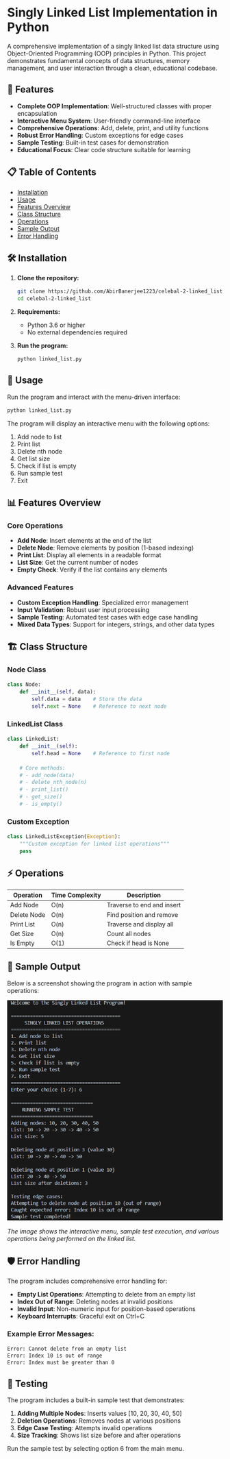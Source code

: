 # Singly Linked List Implementation in Python

A comprehensive implementation of a singly linked list data structure using Object-Oriented Programming (OOP) principles in Python. This project demonstrates fundamental concepts of data structures, memory management, and user interaction through a clean, educational codebase.

## 🚀 Features

- **Complete OOP Implementation**: Well-structured classes with proper encapsulation
- **Interactive Menu System**: User-friendly command-line interface
- **Comprehensive Operations**: Add, delete, print, and utility functions
- **Robust Error Handling**: Custom exceptions for edge cases
- **Sample Testing**: Built-in test cases for demonstration
- **Educational Focus**: Clear code structure suitable for learning

## 📋 Table of Contents

- [Installation](#installation)
- [Usage](#usage)
- [Features Overview](#features-overview)
- [Class Structure](#class-structure)
- [Operations](#operations)
- [Sample Output](#sample-output)
- [Error Handling](#error-handling)

## 🛠️ Installation

1. **Clone the repository:**
   ```bash
   git clone https://github.com/AbirBanerjee1223/celebal-2-linked_list.git
   cd celebal-2-linked_list
   ```

2. **Requirements:**
   - Python 3.6 or higher
   - No external dependencies required

3. **Run the program:**
   ```bash
   python linked_list.py
   ```

## 🎯 Usage

Run the program and interact with the menu-driven interface:

```bash
python linked_list.py
```

The program will display an interactive menu with the following options:
1. Add node to list
2. Print list
3. Delete nth node
4. Get list size
5. Check if list is empty
6. Run sample test
7. Exit

## 📊 Features Overview

### Core Operations
- **Add Node**: Insert elements at the end of the list
- **Delete Node**: Remove elements by position (1-based indexing)
- **Print List**: Display all elements in a readable format
- **List Size**: Get the current number of nodes
- **Empty Check**: Verify if the list contains any elements

### Advanced Features
- **Custom Exception Handling**: Specialized error management
- **Input Validation**: Robust user input processing
- **Sample Testing**: Automated test cases with edge case handling
- **Mixed Data Types**: Support for integers, strings, and other data types

## 🏗️ Class Structure

### Node Class
```python
class Node:
    def __init__(self, data):
        self.data = data    # Store the data
        self.next = None    # Reference to next node
```

### LinkedList Class
```python
class LinkedList:
    def __init__(self):
        self.head = None    # Reference to first node
    
    # Core methods:
    # - add_node(data)
    # - delete_nth_node(n)
    # - print_list()
    # - get_size()
    # - is_empty()
```

### Custom Exception
```python
class LinkedListException(Exception):
    """Custom exception for linked list operations"""
    pass
```

## ⚡ Operations

| Operation | Time Complexity | Description |
|-----------|----------------|-------------|
| Add Node | O(n) | Traverse to end and insert |
| Delete Node | O(n) | Find position and remove |
| Print List | O(n) | Traverse and display all |
| Get Size | O(n) | Count all nodes |
| Is Empty | O(1) | Check if head is None |

## 📸 Sample Output

Below is a screenshot showing the program in action with sample operations:

![Sample Output](sample_output.png)

*The image shows the interactive menu, sample test execution, and various operations being performed on the linked list.*

## 🛡️ Error Handling

The program includes comprehensive error handling for:

- **Empty List Operations**: Attempting to delete from an empty list
- **Index Out of Range**: Deleting nodes at invalid positions
- **Invalid Input**: Non-numeric input for position-based operations
- **Keyboard Interrupts**: Graceful exit on Ctrl+C

### Example Error Messages:
```
Error: Cannot delete from an empty list
Error: Index 10 is out of range
Error: Index must be greater than 0
```

## 🧪 Testing

The program includes a built-in sample test that demonstrates:

1. **Adding Multiple Nodes**: Inserts values [10, 20, 30, 40, 50]
2. **Deletion Operations**: Removes nodes at various positions
3. **Edge Case Testing**: Attempts invalid operations
4. **Size Tracking**: Shows list size before and after operations

Run the sample test by selecting option 6 from the main menu.


